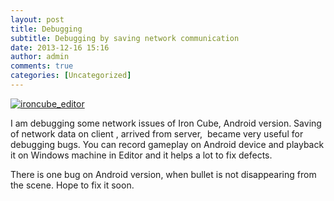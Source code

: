 ```yaml
---
layout: post
title: Debugging
subtitle: Debugging by saving network communication
date: 2013-12-16 15:16
author: admin
comments: true
categories: [Uncategorized]
---
```

<a href="/blog/images/uploads/2013/12/ironcube_editor.jpg"><img class="image featured" alt="ironcube_editor" src="/blog/images/uploads/2013/12/ironcube_editor.jpg"/></a>

I am debugging some network issues of Iron Cube, Android version. Saving of network data on client , arrived from server,  became very useful for debugging bugs. You can record gameplay on Android device and playback it on Windows machine in Editor and it helps a lot to fix defects.

There is one bug on Android version, when bullet is not disappearing from the scene. Hope to fix it soon.


